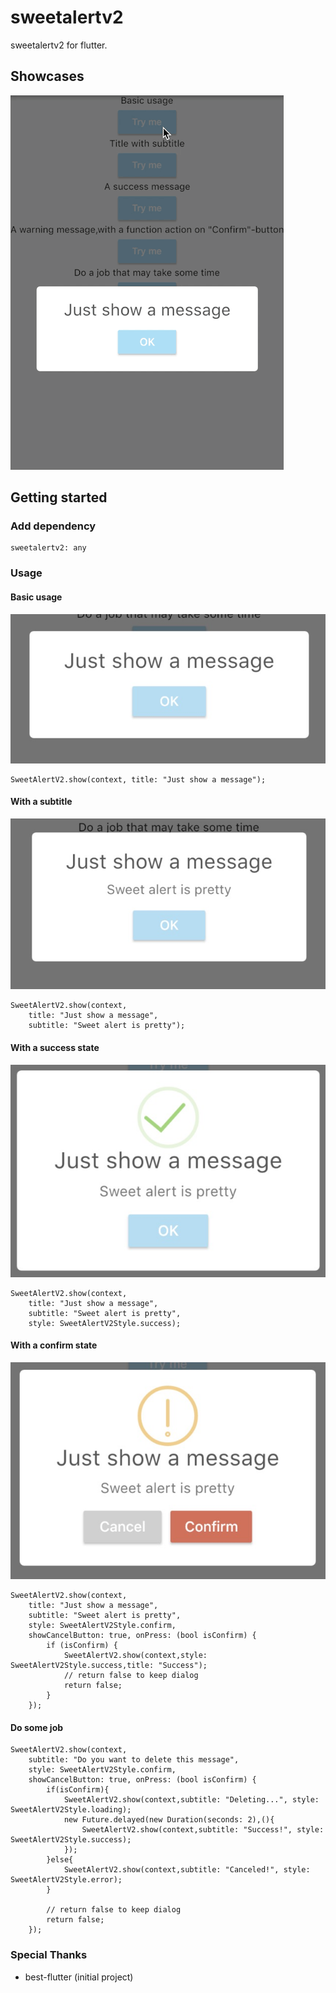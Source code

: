 # sweetalertv2

sweetalertv2 for flutter.

## Showcases

![](images/preview.gif)

## Getting started

### Add dependency

```
sweetalertv2: any
```

### Usage


#### Basic usage
![](images/1.png)

```
SweetAlertV2.show(context, title: "Just show a message");
```

#### With a subtitle

![](images/2.png)

```
SweetAlertV2.show(context,
	title: "Just show a message",
	subtitle: "Sweet alert is pretty");
```

#### With a success state

![](images/3.png)

```
SweetAlertV2.show(context,
	title: "Just show a message",
	subtitle: "Sweet alert is pretty",
	style: SweetAlertV2Style.success);
```

#### With a confirm state

![](images/4.png)


```
SweetAlertV2.show(context,
	title: "Just show a message",
	subtitle: "Sweet alert is pretty",
	style: SweetAlertV2Style.confirm,
	showCancelButton: true, onPress: (bool isConfirm) {
		if (isConfirm) {
			SweetAlertV2.show(context,style: SweetAlertV2Style.success,title: "Success");
			// return false to keep dialog
			return false;
        }
	});
```

#### Do some job

```
SweetAlertV2.show(context,
	subtitle: "Do you want to delete this message",
	style: SweetAlertV2Style.confirm,
	showCancelButton: true, onPress: (bool isConfirm) {
		if(isConfirm){
			SweetAlertV2.show(context,subtitle: "Deleting...", style: SweetAlertV2Style.loading);
			new Future.delayed(new Duration(seconds: 2),(){
				SweetAlertV2.show(context,subtitle: "Success!", style: SweetAlertV2Style.success);
			});
		}else{
			SweetAlertV2.show(context,subtitle: "Canceled!", style: SweetAlertV2Style.error);
		}

		// return false to keep dialog
		return false;
	});
```

### Special Thanks
* best-flutter  (initial project)
